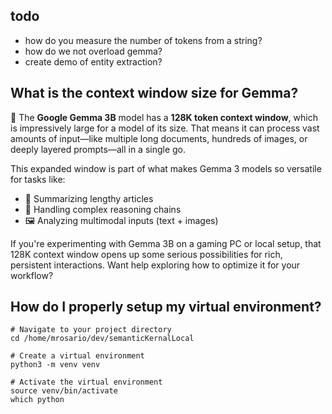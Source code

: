 ## todo
- how do you measure the number of tokens from a string?
- how do we not overload gemma?
- create demo of entity extraction?

## What is the context window size for Gemma?

🧠 The **Google Gemma 3B** model has a **128K token context window**, which is impressively large for a model of its size. That means it can process vast amounts of input—like multiple long documents, hundreds of images, or deeply layered prompts—all in a single go.

This expanded window is part of what makes Gemma 3 models so versatile for tasks like:
- 📄 Summarizing lengthy articles
- 🧩 Handling complex reasoning chains
- 🖼️ Analyzing multimodal inputs (text + images)

If you're experimenting with Gemma 3B on a gaming PC or local setup, that 128K context window opens up some serious possibilities for rich, persistent interactions. Want help exploring how to optimize it for your workflow?

## How do I properly setup my virtual environment?

```
# Navigate to your project directory
cd /home/mrosario/dev/semanticKernalLocal

# Create a virtual environment
python3 -m venv venv

# Activate the virtual environment
source venv/bin/activate
which python
```